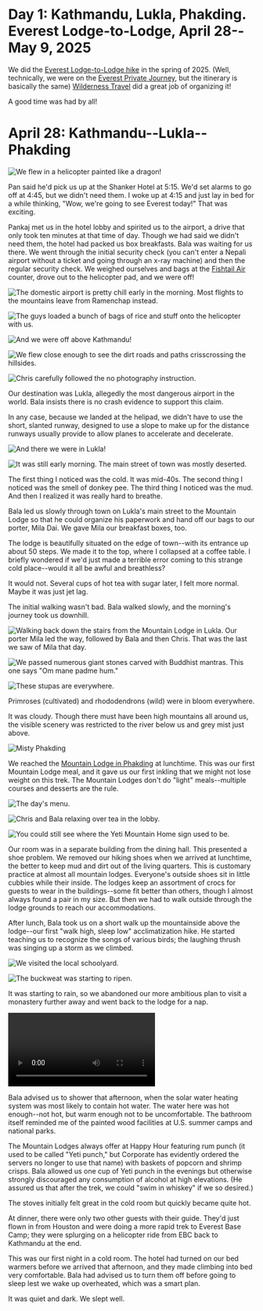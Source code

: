 # Day 1: Kathmandu, Lukla, Phakding. Everest Lodge-to-Lodge, April 28--May 9, 2025

We did the [Everest Lodge-to-Lodge hike](https://www.wildernesstravel.com/trip/nepal-everest-lodge-hiking-tour/) in the spring of 2025. (Well, technically, we were on the [Everest Private Journey](https://www.wildernesstravel.com/trip/everest-private-journey/), but the itinerary is basically the same) [Wilderness Travel](https://www.wildernesstravel.com) did a great job of organizing it!

A good time was had by all!



# April 28: Kathmandu--Lukla--Phakding

![We flew in a helicopter painted like a dragon!](images/Airport_helicopter_IMG_5119.HEIC) 

Pan said he'd pick us up at the Shanker Hotel at 5:15. We'd set alarms to go off at 4:45, but we didn't need them. I woke up at 4:15 and just lay in bed for a while thinking, "Wow, we're going to see Everest today!" That was exciting.

Pankaj met us in the hotel lobby and spirited us to the airport, a drive that only took ten minutes at that time of day. Though we had said we didn't need them, the hotel had packed us box breakfasts. Bala was waiting for us there. We went through the initial security check (you can't enter a Nepali airport without a ticket and going through an x-ray machine) and then the regular security check. We weighed ourselves and bags at the [Fishtail Air](https://www.fishtailair.com) counter, drove out to the helicopter pad, and we were off!

![The domestic airport is pretty chill early in the morning. Most flights to the mountains leave from Ramenchap instead.](images/Airport_Fishtail_IMG_5113.HEIC)

![The guys loaded a bunch of bags of rice and stuff onto the helicopter with us.](images/Airport_helicopter_loading_IMG_5122.HEIC)

![And we were off above Kathmandu!](images/Helicopter_Kathmandu_view_IMG_5128.HEIC)

![We flew close enough to see the dirt roads and paths crisscrossing the hillsides.](images/Helicopter_view_IMG_5132.HEIC)

![Chris carefully followed the no photography instruction.](images/Helicopter_landing_IMG_5157.HEIC)

Our destination was Lukla, allegedly the most dangerous airport in the world. Bala insists there is no crash evidence to support this claim.

In any case, because we landed at the helipad, we didn't have to use the short, slanted runway, designed to use a slope to make up for the distance runways usually provide to allow planes to accelerate and decelerate.

![And there we were in Lukla! ](images/Lukla_helipad_IMG_5160.HEIC)

![It was still early morning. The main street of town was mostly deserted.](images/Lukla_main_street_IMG_5164.HEIC)

The first thing I noticed was the cold. It was mid-40s. The second thing I noticed was the smell of donkey pee. The third thing I noticed was the mud. And then I realized it was really hard to breathe.

Bala led us slowly through town on Lukla's main street to the Mountain Lodge so that he could organize his paperwork and hand off our bags to our porter, Mila Dai. We gave Mila our breakfast boxes, too. 

The lodge is beautifully situated on the edge of town--with its entrance up about 50 steps. We made it to the top, where I collapsed at a coffee table. I briefly wondered if we'd just made a terrible error coming to this strange cold place--would it all be awful and breathless?

It would not. Several cups of hot tea with sugar later, I felt more normal. Maybe it was just jet lag.

The initial walking wasn't bad. Bala walked slowly, and the morning's journey took us downhill. 

![Walking back down the stairs from the Mountain Lodge in Lukla. Our porter Mila led the way, followed by Bala and then Chris. That was the last we saw of Mila that day.](images/Lukla_leaving_YMH_IMG_5169.HEIC)

![We passed numerous giant stones carved with Buddhist mantras. This one says "Om mane padme hum."](images/Lukla_mantra_IMG_5187.HEIC)

![These stupas are everywhere.](images/Phakding_trail_stupa_IMG_5200.HEIC)

Primroses (cultivated) and rhododendrons (wild) were in bloom everywhere. 

It was cloudy. Though there must have been high mountains all around us, the visible scenery was restricted to the river below us and grey mist just above.

![Misty Phakding](images/Phakding_from_above_IMG_5256.HEIC)

We reached the [Mountain Lodge in Phakding](https://mountainlodgesofnepal.com/lodges/phakding-lodge/) at lunchtime. This was our first Mountain Lodge meal, and it gave us our first inkling that we might not lose weight on this trek. The Mountain Lodges don't do "light" meals--multiple courses and desserts are the rule. 

![The day's menu.](images/Phakding_menu_IMG_5237.HEIC)

![Chris and Bala relaxing over tea in the lobby.](images/Phakding_lobby_IMG_5238.HEIC)

![You could still see where the Yeti Mountain Home sign used to be.](images/Phakding_yeti_mtnhome_IMG_5233.HEIC)

Our room was in a separate building from the dining hall. This presented a shoe problem. We removed our hiking shoes when we arrived at lunchtime, the better to keep mud and dirt out of the living quarters. This is customary practice at almost all mountain lodges. Everyone's outside shoes sit in little cubbies while their inside. The lodges keep an assortment of crocs for guests to wear in the buildings--some fit better than others, though I almost always found a pair in my size. But then we had to walk outside through the lodge grounds to reach our accommodations. 

After lunch, Bala took us on a short walk up the mountainside above the lodge--our first "walk high, sleep low" acclimatization hike. He started teaching us to recognize the songs of various birds; the laughing thrush was singing up a storm as we climbed.

![We visited the local schoolyard.](images/Phakding_school_IMG_5245.HEIC)

![The buckweat was starting to ripen.](images/Phakding_buckwheat_IMG_5251.HEIC)

It was starting to rain, so we abandoned our more ambitious plan to visit a monastery further away and went back to the lodge for a nap.

![Donkeys in Phakding](images/Phakding_donkeys_IMG_5202.MOV)

Bala advised us to shower that afternoon, when the solar water heating system was most likely to contain hot water. The water here was hot enough--not hot, but warm enough not to be uncomfortable. The bathroom itself reminded me of the painted wood facilities at U.S. summer camps and national parks.

The Mountain Lodges always offer at Happy Hour featuring rum punch (it used to be called "Yeti punch," but Corporate has evidently ordered the servers no longer to use that name) with baskets of popcorn and shrimp crisps. Bala allowed us one cup of Yeti punch in the evenings but otherwise strongly discouraged any consumption of alcohol at high elevations. (He assured us that after the trek, we could "swim in whiskey" if we so desired.)


The stoves initially felt great in the cold room but quickly became quite hot. 

At dinner, there were only two other guests with their guide. They'd just flown in from Houston and were doing a more rapid trek to Everest Base Camp; they were splurging on a helicopter ride from EBC back to Kathmandu at the end. 

This was our first night in a cold room. The hotel had turned on our bed warmers before we arrived that afternoon, and they made climbing into bed very comfortable. Bala had advised us to turn them off before going to sleep lest we wake up overheated, which was a smart plan. 

It was quiet and dark. We slept well.



